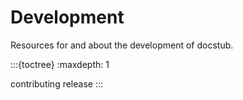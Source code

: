 # Development

Resources for and about the development of docstub.

:::{toctree}
:maxdepth: 1

contributing
release
:::
